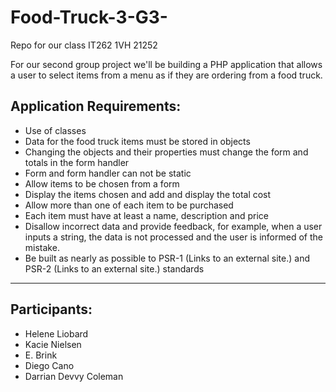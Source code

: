 # Food-Truck-3-G3-
Repo for our class IT262 1VH 21252

For our second group project we'll be  building a PHP application that allows a user to select items from a menu as if they are ordering from a food truck.

## Application Requirements:

* Use of classes
* Data for the food truck items must be stored in objects
* Changing the objects and their properties must change the form and totals in the form handler
* Form and form handler can not be static
* Allow items to be chosen from a form
* Display the items chosen and add and display the total cost
* Allow more than one of each item to be purchased
* Each item must have at least a name, description and price
* Disallow incorrect data and provide feedback, for example, when a user inputs a string, the data is not processed and the user is informed of the mistake.
* Be built as nearly as possible to PSR-1 (Links to an external site.) and PSR-2 (Links to an external site.) standards

***

## Participants:

- Helene Liobard
- Kacie Nielsen
- E. Brink
- Diego Cano
- Darrian Devvy Coleman
